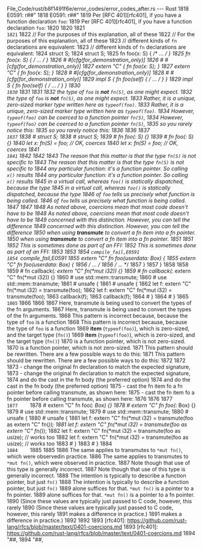File_Code/rust/b8f1491f6e/error_codes/error_codes_after.rs --- Rust
1818 E0591: r##"                                                                                                                                             1818 E0591: r##"
1819 Per [RFC 401][rfc401], if you have a function declaration `foo`:                                                                                        1819 Per [RFC 401][rfc401], if you have a function declaration `foo`:
1820                                                                                                                                                         1820 
1821 ```                                                                                                                                                     1821 ```
1822 // For the purposes of this explanation, all of these                                                                                                   1822 // For the purposes of this explanation, all of these
1823 // different kinds of `fn` declarations are equivalent:                                                                                                 1823 // different kinds of `fn` declarations are equivalent:
1824 struct S;                                                                                                                                               1824 struct S;
1825 fn foo(x: S) { /* ... */ }                                                                                                                              1825 fn foo(x: S) { /* ... */ }
1826 # #[cfg(for_demonstration_only)]                                                                                                                        1826 # #[cfg(for_demonstration_only)]
1827 extern "C" { fn foo(x: S); }                                                                                                                            1827 extern "C" { fn foo(x: S); }
1828 # #[cfg(for_demonstration_only)]                                                                                                                        1828 # #[cfg(for_demonstration_only)]
1829 impl S { fn foo(self) { /* ... */ } }                                                                                                                   1829 impl S { fn foo(self) { /* ... */ } }
1830 ```                                                                                                                                                     1830 ```
1831                                                                                                                                                         1831 
1832 the type of `foo` is **not** `fn(S)`, as one might expect.                                                                                              1832 the type of `foo` is **not** `fn(S)`, as one might expect.
1833 Rather, it is a unique, zero-sized marker type written here as `typeof(foo)`.                                                                           1833 Rather, it is a unique, zero-sized marker type written here as `typeof(foo)`.
1834 However, `typeof(foo)` can be _coerced_ to a function pointer `fn(S)`,                                                                                  1834 However, `typeof(foo)` can be _coerced_ to a function pointer `fn(S)`,
1835 so you rarely notice this:                                                                                                                              1835 so you rarely notice this:
1836                                                                                                                                                         1836 
1837 ```                                                                                                                                                     1837 ```
1838 # struct S;                                                                                                                                             1838 # struct S;
1839 # fn foo(_: S) {}                                                                                                                                       1839 # fn foo(_: S) {}
1840 let x: fn(S) = foo; // OK, coerces                                                                                                                      1840 let x: fn(S) = foo; // OK, coerces
1841 ```                                                                                                                                                     1841 ```
1842                                                                                                                                                         1842 
1843 The reason that this matter is that the type `fn(S)` is not specific to                                                                                 1843 The reason that this matter is that the type `fn(S)` is not specific to
1844 any particular function: it's a function _pointer_. So calling `x()` results                                                                            1844 any particular function: it's a function _pointer_. So calling `x()` results
1845 in a virtual call, whereas `foo()` is statically dispatched, because the type                                                                           1845 in a virtual call, whereas `foo()` is statically dispatched, because the type
1846 of `foo` tells us precisely what function is being called.                                                                                              1846 of `foo` tells us precisely what function is being called.
1847                                                                                                                                                         1847 
1848 As noted above, coercions mean that most code doesn't have to be                                                                                        1848 As noted above, coercions mean that most code doesn't have to be
1849 concerned with this distinction. However, you can tell the difference                                                                                   1849 concerned with this distinction. However, you can tell the difference
1850 when using **transmute** to convert a fn item into a fn pointer.                                                                                        1850 when using **transmute** to convert a fn item into a fn pointer.
1851                                                                                                                                                         1851 
1852 This is sometimes done as part of an FFI:                                                                                                               1852 This is sometimes done as part of an FFI:
1853                                                                                                                                                         1853 
1854 ```compile_fail,E0591                                                                                                                                   1854 ```compile_fail,E0591
1855 extern "C" fn foo(userdata: Box<i32>) {                                                                                                                 1855 extern "C" fn foo(userdata: Box<i32>) {
1856     /* ... */                                                                                                                                           1856     /* ... */
1857 }                                                                                                                                                       1857 }
1858                                                                                                                                                         1858 
1859 # fn callback(_: extern "C" fn(*mut i32)) {}                                                                                                            1859 # fn callback(_: extern "C" fn(*mut i32)) {}
1860 # use std::mem::transmute;                                                                                                                              1860 # use std::mem::transmute;
1861 # unsafe {                                                                                                                                              1861 # unsafe {
1862 let f: extern "C" fn(*mut i32) = transmute(foo);                                                                                                        1862 let f: extern "C" fn(*mut i32) = transmute(foo);
1863 callback(f);                                                                                                                                            1863 callback(f);
1864 # }                                                                                                                                                     1864 # }
1865 ```                                                                                                                                                     1865 ```
1866                                                                                                                                                         1866 
1867 Here, transmute is being used to convert the types of the fn arguments.                                                                                 1867 Here, transmute is being used to convert the types of the fn arguments.
1868 This pattern is incorrect because, because the type of `foo` is a function                                                                              1868 This pattern is incorrect because, because the type of `foo` is a function
1869 **item** (`typeof(foo)`), which is zero-sized, and the target type (`fn()`)                                                                             1869 **item** (`typeof(foo)`), which is zero-sized, and the target type (`fn()`)
1870 is a function pointer, which is not zero-sized.                                                                                                         1870 is a function pointer, which is not zero-sized.
1871 This pattern should be rewritten. There are a few possible ways to do this:                                                                             1871 This pattern should be rewritten. There are a few possible ways to do this:
1872                                                                                                                                                         1872 
1873 - change the original fn declaration to match the expected signature,                                                                                   1873 - change the original fn declaration to match the expected signature,
1874   and do the cast in the fn body (the preferred option)                                                                                                 1874   and do the cast in the fn body (the preferred option)
1875 - cast the fn item fo a fn pointer before calling transmute, as shown here:                                                                             1875 - cast the fn item fo a fn pointer before calling transmute, as shown here:
1876                                                                                                                                                         1876 
1877     ```                                                                                                                                                 1877     ```
1878     # extern "C" fn foo(_: Box<i32>) {}                                                                                                                 1878     # extern "C" fn foo(_: Box<i32>) {}
1879     # use std::mem::transmute;                                                                                                                          1879     # use std::mem::transmute;
1880     # unsafe {                                                                                                                                          1880     # unsafe {
1881     let f: extern "C" fn(*mut i32) = transmute(foo as extern "C" fn(_));                                                                                1881     let f: extern "C" fn(*mut i32) = transmute(foo as extern "C" fn(_));
1882     let f: extern "C" fn(*mut i32) = transmute(foo as usize); // works too                                                                              1882     let f: extern "C" fn(*mut i32) = transmute(foo as usize); // works too
1883     # }                                                                                                                                                 1883     # }
1884     ```                                                                                                                                                 1884     ```
1885                                                                                                                                                         1885 
1886 The same applies to transmutes to `*mut fn()`, which were observedin practice.                                                                          1886 The same applies to transmutes to `*mut fn()`, which were observed in practice.
1887 Note though that use of this type is generally incorrect.                                                                                               1887 Note though that use of this type is generally incorrect.
1888 The intention is typically to describe a function pointer, but just `fn()`                                                                              1888 The intention is typically to describe a function pointer, but just `fn()`
1889 alone suffices for that. `*mut fn()` is a pointer to a fn pointer.                                                                                      1889 alone suffices for that. `*mut fn()` is a pointer to a fn pointer.
1890 (Since these values are typically just passed to C code, however, this rarely                                                                           1890 (Since these values are typically just passed to C code, however, this rarely
1891 makes a difference in practice.)                                                                                                                        1891 makes a difference in practice.)
1892                                                                                                                                                         1892 
1893 [rfc401]: https://github.com/rust-lang/rfcs/blob/master/text/0401-coercions.md                                                                          1893 [rfc401]: https://github.com/rust-lang/rfcs/blob/master/text/0401-coercions.md
1894 "##,                                                                                                                                                    1894 "##,

